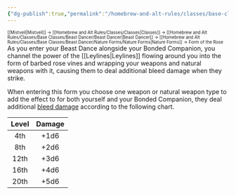 ```yaml
---
{"dg-publish":true,"permalink":"/homebrew-and-alt-rules/classes/base-classes/beast-dancer/nature-forms/form-of-the-rose/"}
---
```


<sup><sup>[[Mistveil\|Mistveil]] → [[Homebrew and Alt Rules/Classes/Classes\|Classes]] → [[Homebrew and Alt Rules/Classes/Base Classes/Beast Dancer/Beast Dancer\|Beast Dancer]] → [[Homebrew and Alt Rules/Classes/Base Classes/Beast Dancer/Nature Forms/Nature Forms\|Nature Forms]] → Form of the Rose</sup></sup>
As you enter your Beast Dance alongside your Bonded Companion, you channel the power of the [[Leylines\|Leylines]] flowing around you into the form of barbed rose vines and wrapping your weapons and natural weapons with it, causing them to deal additional bleed damage when they strike.

When entering this form you choose one weapon or natural weapon type to add the effect to for both yourself and your Bonded Companion, they deal additional [bleed damage](https://www.d20pfsrd.com/gamemastering/Conditions/#Bleed) according to the following chart.

| **Level** | **Damage** |
|:----------:|:-----------:|
|    4th     |    +1d6     |
|    8th     |    +2d6     |
|    12th    |    +3d6     |
|    16th    |    +4d6     |
|    20th    |    +5d6     |
